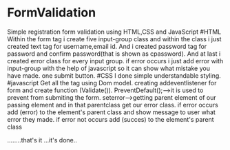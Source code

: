 # FormValidation
Simple registration form validation using HTML,CSS and JavaScript
#HTML
Within the form tag i create five input-group class and within the class i just created text tag for username,email id.
And i created password tag for password and confirm password(that is shown as cpassword).
And at last i created error class for every input group.
if error occurs i just add error with input-group with the help of javascript so it can show what mistake you have made.
one submit button.
#CSS
I done simple understandable styling.
#javascript
Get all the tag using Dom model.
creating addeventlistener for form and create function (Validate()).
PreventDefault();-->it is used to prevent from submiting the form.
seterror-->getting parent element of our passing element and in that parentclass get our error class.
if error occurs add (error) to the element's parent class and show message to user what error they made. 
if error not occurs add (succes) to the element's parent class


........that's it ...it's done..
